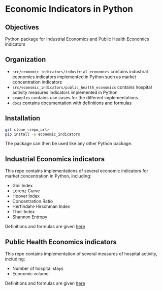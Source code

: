 # Economic Indicators in Python

## Objectives

Python package for Industrial Economics and Public Health Economics indicators

## Organization

- `src/economic_indicators/industrial_economics` contains industrial economics indicators implemented in Python such as market concentration indicators
- `src/economic_indicators/public_health_economics` contains hospital activity measures indicators implemented in Python
- `examples` contains use cases for the different implementations
- `docs` contains documentation with definitions and formulas

 ## Installation

 ```bash
git clone <repo_url>
pip install -e economic_indicators
```

The package can then be used like any other Python package.

## Industrial Economics indicators

This repo contains implementations of several economic indicators for market concentration in Python, including:
- Gini Index
- Lorenz Curve
- Hoover Index
- Concentration Ratio
- Herfindahl-Hirschman Index
- Theil Index
- Shannon Entropy

 Definitions and formulas are given [here](docs/INDUSTRIAL_ECONOMICS_INDICATORS.md)

 ## Public Health Economics indicators

 This repo contains implementation of several measures of hospital activity, including:
 - Number of hospital stays
 - Economic volume

 Definitions and formulas are given [here](docs/PUBLIC_HEALTH_ECONOMICS_INDICATORS.md)
 
